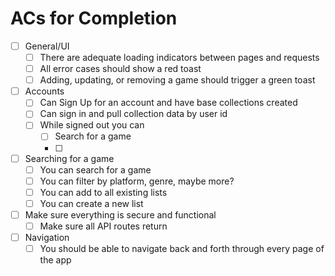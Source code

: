 # ACs for Completion

- [ ] General/UI
  - [ ] There are adequate loading indicators between pages and requests
  - [ ] All error cases should show a red toast
  - [ ] Adding, updating, or removing a game should trigger a green toast
- [ ] Accounts
  - [ ] Can Sign Up for an account and have base collections created
  - [ ] Can sign in and pull collection data by user id
  - [ ] While signed out you can
    - [ ] Search for a game
    - [ ]
- [ ] Searching for a game
  - [ ] You can search for a game
  - [ ] You can filter by platform, genre, maybe more?
  - [ ] You can add to all existing lists
  - [ ] You can create a new list
- [ ] Make sure everything is secure and functional
  - [ ] Make sure all API routes return
- [ ] Navigation
  - [ ] You should be able to navigate back and forth through every page of the app

